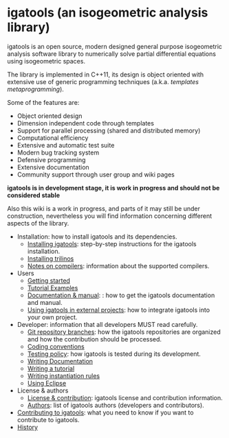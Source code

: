 # igatools (an isogeometric analysis library) #

igatools is an open source, modern designed general purpose isogeometric analysis software library to numerically solve partial differential equations using isogeometric spaces.

The library is implemented in C++11, its design is object oriented with extensive use of generic programming techniques (a.k.a. _templates metaprogramming_).


Some of the features are:
  * Object oriented design
  * Dimension independent code through templates
  * Support for parallel processing (shared and distributed memory)
  * Computational efficiency
  * Extensive and automatic test suite
  * Modern bug tracking system
  * Defensive programming
  * Extensive documentation
  * Community support through user group and wiki pages


**igatools is in development stage, it is work in progress and should not be considered stable**

Also this wiki is a work in progress, and parts of it may still be under construction, nevertheless you will find information concerning different aspects of the library.

  * Installation: how to install igatools and its dependencies.
    * [Installing igatools](InstallingIgatools.md): step-by-step instructions for the igatools installation.
    * [Installing trilinos](InstallingTrilinos.md)
    * [Notes on compilers](Compilers.md): information about the supported compilers.
  * Users
    * [Getting started](GettingStarted.md)
    * [Tutorial Examples](Tutorial.md)
    * [Documentation & manual](Documentation.md): : how to get the igatools documentation and manual.
    * [Using igatools in external projects](IgatoolsInExtraProject.md): how to integrate igatools into your own project.
  * Developer: information that all developers MUST read carefully.
    * [Git repository branches](GitRepository.md): how the igatools repositories are organized and how the contribution should be processed.
    * [Coding conventions](CodingConventions.md)
    * [Testing policy](Tests.md): how igatools is tested during its development.
    * [Writing Documentation](Documenting.md)
    * [Writing a tutorial](tutorialdev.md)
    * [Writing instantiation rules](Instantiations.md)
    * [Using Eclipse](UsingEclipse.md)
  * License & authors
    * [License & contribution](License.md): igatools license and contribution information.
    * [Authors](IgatoolsAuthors.md): list of igatools authors (developers and contributors).
  * [Contributing to igatools](Contributing.md): what you need to know if you want to contribute to igatools.
  * [History](History.md)